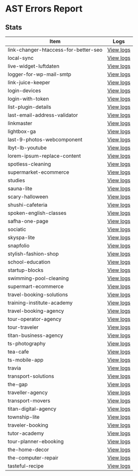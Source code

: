 # AST Errors Report
## Stats
| Item | Logs |
|------|------|
| link-changer-htaccess-for-better-seo | [View logs](/logs/plugins/l/link-changer-htaccess-for-better-seo/error.json) |
| local-sync | [View logs](/logs/plugins/l/local-sync/error.json) |
| live-widget-luftdaten | [View logs](/logs/plugins/l/live-widget-luftdaten/error.json) |
| logger-for-wp-mail-smtp | [View logs](/logs/plugins/l/logger-for-wp-mail-smtp/error.json) |
| link-juice-keeper | [View logs](/logs/plugins/l/link-juice-keeper/error.json) |
| login-devices | [View logs](/logs/plugins/l/login-devices/error.json) |
| login-with-token | [View logs](/logs/plugins/l/login-with-token/error.json) |
| list-plugin-details | [View logs](/logs/plugins/l/list-plugin-details/error.json) |
| last-email-address-validator | [View logs](/logs/plugins/l/last-email-address-validator/error.json) |
| linkmaster | [View logs](/logs/plugins/l/linkmaster/error.json) |
| lightbox-ga | [View logs](/logs/plugins/l/lightbox-ga/error.json) |
| last-9-photos-webcomponent | [View logs](/logs/plugins/l/last-9-photos-webcomponent/error.json) |
| lbyt-lb-youtube | [View logs](/logs/plugins/l/lbyt-lb-youtube/error.json) |
| lorem-ipsum-replace-content | [View logs](/logs/plugins/l/lorem-ipsum-replace-content/error.json) |
| spotless-cleaning | [View logs](/logs/themes/s/spotless-cleaning/error.json) |
| supermarket-ecommerce | [View logs](/logs/themes/s/supermarket-ecommerce/error.json) |
| studies | [View logs](/logs/themes/s/studies/error.json) |
| sauna-lite | [View logs](/logs/themes/s/sauna-lite/error.json) |
| scary-halloween | [View logs](/logs/themes/s/scary-halloween/error.json) |
| shushi-cafeteria | [View logs](/logs/themes/s/shushi-cafeteria/error.json) |
| spoken-english-classes | [View logs](/logs/themes/s/spoken-english-classes/error.json) |
| safha-one-page | [View logs](/logs/themes/s/safha-one-page/error.json) |
| sociatic | [View logs](/logs/themes/s/sociatic/error.json) |
| skyspa-lite | [View logs](/logs/themes/s/skyspa-lite/error.json) |
| snapfolio | [View logs](/logs/themes/s/snapfolio/error.json) |
| stylish-fashion-shop | [View logs](/logs/themes/s/stylish-fashion-shop/error.json) |
| school-education | [View logs](/logs/themes/s/school-education/error.json) |
| startup-blocks | [View logs](/logs/themes/s/startup-blocks/error.json) |
| swimming-pool-cleaning | [View logs](/logs/themes/s/swimming-pool-cleaning/error.json) |
| supermart-ecommerce | [View logs](/logs/themes/s/supermart-ecommerce/error.json) |
| travel-booking-solutions | [View logs](/logs/themes/t/travel-booking-solutions/error.json) |
| training-institute-academy | [View logs](/logs/themes/t/training-institute-academy/error.json) |
| travel-booking-agency | [View logs](/logs/themes/t/travel-booking-agency/error.json) |
| tour-operator-agency | [View logs](/logs/themes/t/tour-operator-agency/error.json) |
| tour-traveler | [View logs](/logs/themes/t/tour-traveler/error.json) |
| titan-business-agency | [View logs](/logs/themes/t/titan-business-agency/error.json) |
| ts-photography | [View logs](/logs/themes/t/ts-photography/error.json) |
| tea-cafe | [View logs](/logs/themes/t/tea-cafe/error.json) |
| ts-mobile-app | [View logs](/logs/themes/t/ts-mobile-app/error.json) |
| travia | [View logs](/logs/themes/t/travia/error.json) |
| transport-solutions | [View logs](/logs/themes/t/transport-solutions/error.json) |
| the-gap | [View logs](/logs/themes/t/the-gap/error.json) |
| traveller-agency | [View logs](/logs/themes/t/traveller-agency/error.json) |
| transport-movers | [View logs](/logs/themes/t/transport-movers/error.json) |
| titan-digital-agency | [View logs](/logs/themes/t/titan-digital-agency/error.json) |
| township-lite | [View logs](/logs/themes/t/township-lite/error.json) |
| traveler-booking | [View logs](/logs/themes/t/traveler-booking/error.json) |
| tutor-academy | [View logs](/logs/themes/t/tutor-academy/error.json) |
| tour-planner-ebooking | [View logs](/logs/themes/t/tour-planner-ebooking/error.json) |
| the-home-decor | [View logs](/logs/themes/t/the-home-decor/error.json) |
| the-computer-repair | [View logs](/logs/themes/t/the-computer-repair/error.json) |
| tasteful-recipe | [View logs](/logs/themes/t/tasteful-recipe/error.json) |
